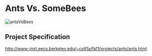 Ants Vs. SomeBees
=================

![antsVsBees]()

Project Specification
-----

http://www-inst.eecs.berkeley.edu/~cs61a/fa11/projects/ants/ants.html

